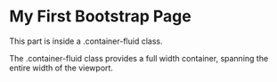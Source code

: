 <!DOCTYPE html>
<html lang="en">
<head>
  <title>Bootstrap Example</title>
  <meta charset="utf-8">
  <meta name="viewport" content="width=device-width, initial-scale=1">
  <link href="https://cdn.jsdelivr.net/npm/bootstrap@5.2.2/dist/css/bootstrap.min.css" rel="stylesheet">
  <script src="https://cdn.jsdelivr.net/npm/bootstrap@5.2.2/dist/js/bootstrap.bundle.min.js"></script>
</head>
<body>
  
<div class="container-fluid">
  <h1>My First Bootstrap Page</h1>
  <p>This part is inside a .container-fluid class.</p>
  <p>The .container-fluid class provides a full width container, spanning the entire width of the viewport.</p>     
</div>

</body>
</html>

